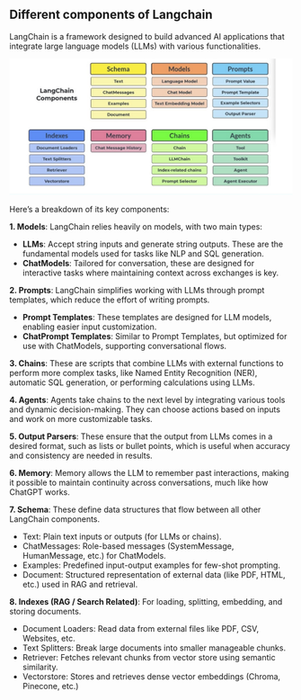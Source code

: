## Different components of Langchain

LangChain is a framework designed to build advanced AI applications that integrate large language models (LLMs) with various functionalities. 

![Components of Langchain](/Images/langchain_components.jpg  "Components of Langchain")

Here’s a breakdown of its key components:

**1.  Models**: LangChain relies heavily on models, with two main types:

-   **LLMs**: Accept string inputs and generate string outputs. These are the fundamental models used for tasks like NLP and SQL generation.
-   **ChatModels**: Tailored for conversation, these are designed for interactive tasks where maintaining context across exchanges is key.

**2. Prompts**: LangChain simplifies working with LLMs through prompt templates, which reduce the effort of writing prompts.

-   **Prompt Templates**: These templates are designed for LLM models, enabling easier input customization.
-   **ChatPrompt Templates**: Similar to Prompt Templates, but optimized for use with ChatModels, supporting conversational flows.

**3. Chains**: These are scripts that combine LLMs with external functions to perform more complex tasks, like Named Entity Recognition (NER), automatic SQL generation, or performing calculations using LLMs.

**4. Agents**: Agents take chains to the next level by integrating various tools and dynamic decision-making. They can choose actions based on inputs and work on more customizable tasks.

**5. Output Parsers**: These ensure that the output from LLMs comes in a desired format, such as lists or bullet points, which is useful when accuracy and consistency are needed in results.

**6. Memory**: Memory allows the LLM to remember past interactions, making it possible to maintain continuity across conversations, much like how ChatGPT works.

**7. Schema**:
These define data structures that flow between all other LangChain components.
- Text: Plain text inputs or outputs (for LLMs or chains).
- ChatMessages: Role-based messages (SystemMessage, HumanMessage, etc.) for ChatModels.
- Examples: Predefined input-output examples for few-shot prompting.
- Document: Structured representation of external data (like PDF, HTML, etc.) used in RAG and retrieval.

**8. Indexes (RAG / Search Related)**:
For loading, splitting, embedding, and storing documents.
- Document Loaders: Read data from external files like PDF, CSV, Websites, etc.
- Text Splitters: Break large documents into smaller manageable chunks.
- Retriever: Fetches relevant chunks from vector store using semantic similarity.
- Vectorstore: Stores and retrieves dense vector embeddings (Chroma, Pinecone, etc.)
